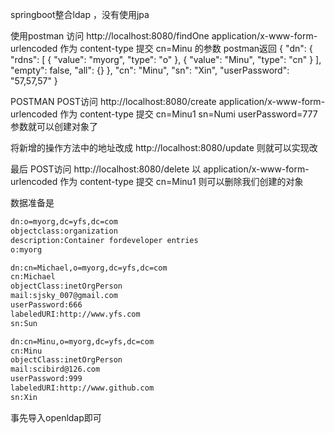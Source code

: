 springboot整合ldap ，没有使用jpa

使用postman 访问 http://localhost:8080/findOne
application/x-www-form-urlencoded 作为 content-type 提交
cn=Minu
的参数
postman返回
{
  "dn": {
    "rdns": [
      {
        "value": "myorg",
        "type": "o"
      },
      {
        "value": "Minu",
        "type": "cn"
      }
    ],
    "empty": false,
    "all": {}
  },
  "cn": "Minu",
  "sn": "Xin",
  "userPassword": "57,57,57"
}

POSTMAN POST访问
http://localhost:8080/create
application/x-www-form-urlencoded 作为 content-type 提交
cn=Minu1
sn=Numi
userPassword=777
参数就可以创建对象了

将新增的操作方法中的地址改成 http://localhost:8080/update
则就可以实现改

最后 POST访问
http://localhost:8080/delete
以
application/x-www-form-urlencoded 作为 content-type 提交
cn=Minu1
则可以删除我们创建的对象



数据准备是

```tex
dn:o=myorg,dc=yfs,dc=com
objectclass:organization
description:Container fordeveloper entries
o:myorg

dn:cn=Michael,o=myorg,dc=yfs,dc=com
cn:Michael
objectClass:inetOrgPerson
mail:sjsky_007@gmail.com
userPassword:666
labeledURI:http://www.yfs.com
sn:Sun

dn:cn=Minu,o=myorg,dc=yfs,dc=com
cn:Minu
objectClass:inetOrgPerson
mail:scibird@126.com
userPassword:999
labeledURI:http://www.github.com
sn:Xin
```

事先导入openldap即可